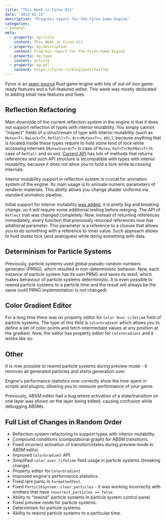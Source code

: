 ```yaml
---
title: "This Week in Fyrox #11"
date: "2023-01-22"
description: "Progress report for the Fyrox Game Engine"
categories: 
- General
meta:
  - property: og:title
    content: This Week in Fyrox #11
  - property: og:description
    content: Progress report for the Fyrox Game Engine
  - property: og:type
    content: article
  - property: og:url
    content: https://fyrox.rs/blog/post/twif10/
---
```


Fyrox is an [open-source](https://github.com/FyroxEngine/Fyrox) Rust game engine with lots of out-of-box 
game-ready features and a full-featured editor. This week was mostly dedicated to adding small new features 
and fixes.

## Reflection Refactoring

Main downside of the current reflection system in the engine is that it does not support reflection of types
with interior mutability. You simply cannot "inspect" fields of a struct/enum of type with interior mutability
(such as `Mutex<T>`, `RwLock<T>`, `RefCell<T>`, `Arc<Mutex<T>>`, etc.), because anything that is located
inside these types require to hold some kind of lock while accessing internals (`MutexGuard<T>` in case of
`Mutex`, `Ref<T>/RefMut<T>` in case of `RefCell` and so on). 
[Current API](https://github.com/FyroxEngine/Fyrox/blob/master/fyrox-core/src/reflect.rs#L150) has lots of 
methods that returns references and such API structure is incompatible with types with interior mutability,
because it does not allow you to hold a lock while accessing internals.

Interior mutability support in reflection system is crucial for animation system of the engine. Its main
usage is to animate numeric parameters of renderer materials. This ability allows you change shader uniforms
via standard animation pipeline. 

Initial support for interior mutability [was added](https://github.com/FyroxEngine/Fyrox/pull/422), it is
pretty big and breaking change, so it will require some additional testing before merging. The API of `Reflect`
trait was changed completely. Now, instead of returning references immediately, every function that previously
returned references now has additional parameter. This parameter is a reference to a closure that allows you
to do something with a reference to inner value. Such approach allows to hold mutex lock (and analogues) while
doing something with data.

## Determinism for Particle Systems

Previously, particle systems used global pseudo-random numbers generator (PRNG), which resulted in non-deterministic
behavior. Now, each instance of particle system has its own PRNG and saves its seed, which makes behaviour of 
particle systems deterministic. It is even possible to rewind particle systems to a particle time and the result
will always be the same (until PRNG implementation is not changed).

## Color Gradient Editor

For a long time there was no property editor for `Color Over Lifetime` field of particle systems. The type of this
field is `ColorGradient` which allows you to define a set of color points and fetch intermediate values at any
position at the gradient. Now, the editor has property editor for `ColorGradient` and it works like so:

<YtVideo url="https://www.youtube.com/embed/EkzDiCpvdhM" />

## Other

It is now possible to rewind particle systems during preview mode - it removes all generated particles
and starts generation over. 

Engine's performance statistics now correctly show the time spent in scripts and plugins, allowing you to measure
performance of your game.

Previously, ABSM editor had a bug where activation of a state/transition on one layer was shown on the layer being
edited, causing confusion while debugging ABSMs.

## Full List of Changes in Random Order

- Reflection system refactoring to support types with interior mutability.
- Compound conditions (computational graph) for ABSM transitions.
- Fixed incorrect activation of transition/states during preview mode in ABSM editor.
- Improved `ColorGradient` API.
- Simplified `color_over_lifetime` field usage in particle systems (breaking change).
- Property editor for `ColorGradient`
- Improved engine's performance statistics.
- Fixed rare panic in `FormattedText`.
- Fixed `ParticleSystem::clear_particles` - it was working incorrectly with emitters that have 
`resurrect_particles == false`
- Ability to "rewind" particle systems in particle system control panel.
- Fixed preview mode for particle systems.
- Determinism for particle systems.
- Ability to rewind particle systems to a particular time.
